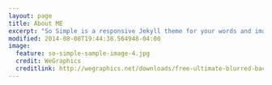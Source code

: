 ```yaml
---
layout: page
title: About ME
excerpt: "So Simple is a responsive Jekyll theme for your words and images."
modified: 2014-08-08T19:44:38.564948-04:00
image:
  feature: so-simple-sample-image-4.jpg  
  credit: WeGraphics
  creditlink: http://wegraphics.net/downloads/free-ultimate-blurred-background-pack/
---
```



